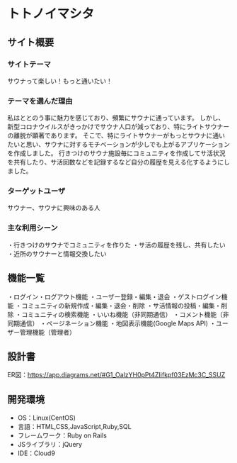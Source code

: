 # トトノイマシタ

## サイト概要
### サイトテーマ
サウナって楽しい！もっと通いたい！

### テーマを選んだ理由
私はととのう事に魅力を感じており、頻繁にサウナに通っています。
しかし、新型コロナウイルスがきっかけでサウナ人口が減っており、特にライトサウナーの離脱が顕著であります。
そこで、特にライトサウナーがもっとサウナに通いたいと思い、サウナに対するモチベーションが少しでも上がるアプリケーションを作成しました。
行きつけのサウナ施設毎にコミュニティを作成してサ活状況を共有したり、サ活回数などを記録するなど自分の履歴を見える化するようにしました。

### ターゲットユーザ
サウナー、サウナに興味のある人

### 主な利用シーン
・行きつけのサウナでコミュニティを作りた
・サ活の履歴を残し、共有したい
・近所のサウナーと情報交換したい

## 機能一覧
・ログイン・ログアウト機能
・ユーザー登録・編集・退会
・ゲストログイン機能
・コミュニティの新規作成・編集・退会・削除
・サ活情報の投稿・編集・削除
・コミュニティの検索機能
・いいね機能（非同期通信）
・コメント機能（非同期通信）
・ページネーション機能
・地図表示機能(Google Maps API)
・ユーザー管理機能（管理者）

## 設計書
ER図：https://app.diagrams.net/#G1_OalzYH0pPt4ZIifkpf03EzMc3C_SSUZ

## 開発環境
- OS：Linux(CentOS)
- 言語：HTML,CSS,JavaScript,Ruby,SQL
- フレームワーク：Ruby on Rails
- JSライブラリ：jQuery
- IDE：Cloud9